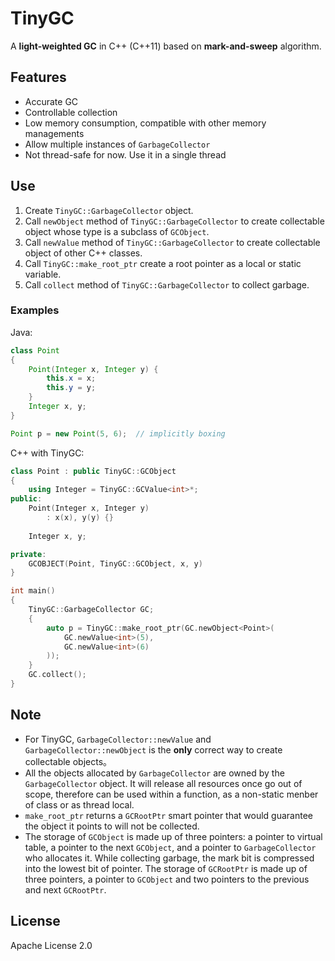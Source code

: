 # TinyGC

A **light-weighted GC** in C++ (C++11) based on **mark-and-sweep** algorithm.

## Features

- Accurate GC
- Controllable collection
- Low memory consumption, compatible with other memory managements 
- Allow multiple instances of `GarbageCollector`
- Not thread-safe for now. Use it in a single thread

## Use

1. Create `TinyGC::GarbageCollector` object.
2. Call `newObject` method of `TinyGC::GarbageCollector` to create collectable object whose type is a subclass of `GCObject`.
3. Call `newValue` method of `TinyGC::GarbageCollector` to create collectable object of other C++ classes.
4. Call `TinyGC::make_root_ptr` create a root pointer as a local or static variable.
5. Call `collect` method of `TinyGC::GarbageCollector` to collect garbage.

### Examples

Java:

```Java
class Point
{
    Point(Integer x, Integer y) {
        this.x = x;
        this.y = y;
    }
    Integer x, y;
}

Point p = new Point(5, 6);  // implicitly boxing
```

C++ with TinyGC:

```C++
class Point : public TinyGC::GCObject
{
    using Integer = TinyGC::GCValue<int>*;
public:
    Point(Integer x, Integer y)
        : x(x), y(y) {}
    
    Integer x, y;

private:
    GCOBJECT(Point, TinyGC::GCObject, x, y)
}

int main()
{
    TinyGC::GarbageCollector GC;
    {
        auto p = TinyGC::make_root_ptr(GC.newObject<Point>(
            GC.newValue<int>(5),
            GC.newValue<int>(6)
        ));
    }
    GC.collect();
}
```

## Note

- For TinyGC, `GarbageCollector::newValue` and `GarbageCollector::newObject` is the **only** correct way to create collectable objects。
- All the objects allocated by `GarbageCollector` are owned by the `GarbageCollector` object. It will release all resources once go out of scope, therefore can be used within a function, as a non-static menber of class or as thread local.
- `make_root_ptr` returns a `GCRootPtr` smart pointer that would guarantee the object it points to will not be collected.
- The storage of `GCObject` is made up of three pointers: a pointer to virtual table, a pointer to the next `GCObject`, and a pointer to `GarbageCollector` who allocates it. While collecting garbage, the mark bit is compressed into the lowest bit of pointer. The storage of `GCRootPtr` is made up of three pointers, a pointer to `GCObject` and two pointers to the previous and next `GCRootPtr`.


## License

Apache License 2.0